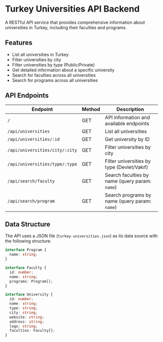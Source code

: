 # Turkey Universities API Backend

A RESTful API service that provides comprehensive information about universities in Turkey, including their faculties and programs.

## Features

- List all universities in Turkey
- Filter universities by city
- Filter universities by type (Public/Private)
- Get detailed information about a specific university
- Search for faculties across all universities
- Search for programs across all universities

## API Endpoints

| Endpoint                       | Method | Description                                    |
| ------------------------------ | ------ | ---------------------------------------------- |
| `/`                            | GET    | API information and available endpoints        |
| `/api/universities`            | GET    | List all universities                          |
| `/api/universities/:id`        | GET    | Get university by ID                           |
| `/api/universities/city/:city` | GET    | Filter universities by city                    |
| `/api/universities/type/:type` | GET    | Filter universities by type (Devlet/Vakıf)     |
| `/api/search/faculty`          | GET    | Search faculties by name (query param: `name`) |
| `/api/search/program`          | GET    | Search programs by name (query param: `name`)  |

## Data Structure

The API uses a JSON file (`turkey-universities.json`) as its data source with the following structure:

```typescript
interface Program {
  name: string;
}

interface Faculty {
  id: number;
  name: string;
  programs: Program[];
}

interface University {
  id: number;
  name: string;
  type: string;
  city: string;
  website: string;
  address: string;
  logo: string;
  faculties: Faculty[];
}
```

